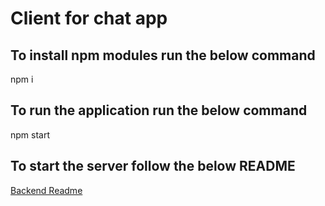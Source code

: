 # Client for chat app

## To install npm modules run the below command

npm i

## To run the application run the below command

npm start

## To start the server follow the below README

[Backend Readme](https://github.com/Karuna-Singhal/chat-app-server)
